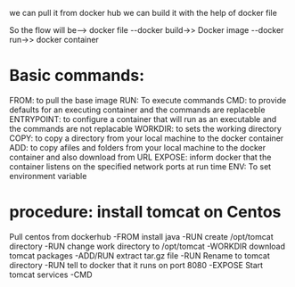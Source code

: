 we can pull it from docker hub
we can build it with the help of docker file

So the flow will be-->
docker file  --docker build->> Docker image --docker run->> docker container

# Basic commands:

FROM: to pull the base image
RUN: To execute commands
CMD: to provide defaults for an executing container and the commands are replaceble
ENTRYPOINT: to configure a container that will run as an executable and the commands are not replacable
WORKDIR: to sets the working directory
COPY: to copy a directory from your local machine to the docker container
ADD: to copy afiles and folders  from your local machine to the docker container and also download from URL
EXPOSE: inform docker that the container listens on the specified network ports at run time
ENV: To set environment variable

# procedure: install tomcat on Centos
Pull centos from dockerhub                  -FROM
install java                                -RUN
create /opt/tomcat directory                -RUN
change work directory to /opt/tomcat        -WORKDIR
download tomcat packages                    -ADD/RUN
extract tar.gz file                         -RUN
Rename to tomcat directory                  -RUN
tell to docker that it runs on port 8080    -EXPOSE
Start tomcat services                       -CMD